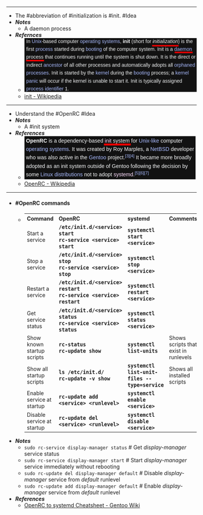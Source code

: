 - ---
- The #abbreviation of #initialization is #init. #Idea
- ***Notes***
	- A daemon process
- ***Refernces***
	- ![2022-12-18_18-42.png](../assets/2022-12-18_18-42_1671360183323_0.png)
	- [init - Wikipedia](https://en.wikipedia.org/wiki/Init)
- ---
- Understand the #OpenRC #Idea
- ***Notes***
	- A #init system
- ***References***
	- ![2022-12-18_18-44.png](../assets/2022-12-18_18-44_1671360297378_0.png)
	- [OpenRC - Wikipedia](https://en.wikipedia.org/wiki/OpenRC)
- ---
- #### #OpenRC commands
	- <table class="table table-striped table-condensed">
	  <tbody><tr>
	  <th>Command</th>
	  <th>OpenRC</th>
	  <th>systemd</th>
	  <th>Comments
	  </th></tr>
	  <tr>
	  <td>Start a service</td>
	  <td><span style="font-family: monospace; font-size: 95%; font-weight: bold;" class="tripleclick-separator">/etc/init.d/&lt;service&gt; start</span> <br> <span style="font-family: monospace; font-size: 95%; font-weight: bold;" class="tripleclick-separator">rc-service &lt;service&gt; start</span></td>
	  <td><span style="font-family: monospace; font-size: 95%; font-weight: bold;" class="tripleclick-separator">systemctl start &lt;service&gt;</span></td>
	  <td>
	  </td></tr>
	  <tr>
	  <td>Stop a service</td>
	  <td><span style="font-family: monospace; font-size: 95%; font-weight: bold;" class="tripleclick-separator">/etc/init.d/&lt;service&gt; stop</span> <br> <span style="font-family: monospace; font-size: 95%; font-weight: bold;" class="tripleclick-separator">rc-service &lt;service&gt; stop</span></td>
	  <td><span style="font-family: monospace; font-size: 95%; font-weight: bold;" class="tripleclick-separator">systemctl stop &lt;service&gt;</span></td>
	  <td>
	  </td></tr>
	  <tr>
	  <td>Restart a service</td>
	  <td><span style="font-family: monospace; font-size: 95%; font-weight: bold;" class="tripleclick-separator">/etc/init.d/&lt;service&gt; restart</span> <br> <span style="font-family: monospace; font-size: 95%; font-weight: bold;" class="tripleclick-separator">rc-service &lt;service&gt; restart</span></td>
	  <td><span style="font-family: monospace; font-size: 95%; font-weight: bold;" class="tripleclick-separator">systemctl restart &lt;service&gt;</span></td>
	  <td>
	  </td></tr>
	  <tr>
	  <td>Get service status</td>
	  <td><span style="font-family: monospace; font-size: 95%; font-weight: bold;" class="tripleclick-separator">/etc/init.d/&lt;service&gt; status</span> <br> <span style="font-family: monospace; font-size: 95%; font-weight: bold;" class="tripleclick-separator">rc-service &lt;service&gt; status</span></td>
	  <td><span style="font-family: monospace; font-size: 95%; font-weight: bold;" class="tripleclick-separator">systemctl status &lt;service&gt;</span></td>
	  <td>
	  </td></tr>
	  <tr>
	  <td>Show known startup scripts</td>
	  <td><span style="font-family: monospace; font-size: 95%; font-weight: bold;" class="tripleclick-separator">rc-status</span> <br> <span style="font-family: monospace; font-size: 95%; font-weight: bold;" class="tripleclick-separator">rc-update show</span></td>
	  <td><span style="font-family: monospace; font-size: 95%; font-weight: bold;" class="tripleclick-separator">systemctl list-units</span></td>
	  <td>Shows scripts that exist in runlevels
	  </td></tr>
	  <tr>
	  <td>Show all startup scripts</td>
	  <td><span style="font-family: monospace; font-size: 95%; font-weight: bold;" class="tripleclick-separator">ls /etc/init.d/</span> <br> <span style="font-family: monospace; font-size: 95%; font-weight: bold;" class="tripleclick-separator">rc-update -v show</span></td>
	  <td><span style="font-family: monospace; font-size: 95%; font-weight: bold;" class="tripleclick-separator">systemctl list-unit-files --type=service</span></td>
	  <td>Shows all installed scripts
	  </td></tr>
	  <tr>
	  <td>Enable service at startup</td>
	  <td><span style="font-family: monospace; font-size: 95%; font-weight: bold;" class="tripleclick-separator">rc-update add &lt;service&gt; &lt;runlevel&gt;</span></td>
	  <td><span style="font-family: monospace; font-size: 95%; font-weight: bold;" class="tripleclick-separator">systemctl enable &lt;service&gt;</span></td>
	  <td>
	  </td></tr>
	  <tr>
	  <td>Disable service at startup</td>
	  <td><span style="font-family: monospace; font-size: 95%; font-weight: bold;" class="tripleclick-separator">rc-update del &lt;service&gt; &lt;runlevel&gt;</span></td>
	  <td><span style="font-family: monospace; font-size: 95%; font-weight: bold;" class="tripleclick-separator">systemctl disable &lt;service&gt;</span></td>
	  <td>
	  </td></tr></tbody></table>
- ***Notes***
	- `sudo rc-service display-manager status` # Get *display-manager* service status
	- `sudo rc-service display-manager start` # Start *display-manager* service immediately without rebooting
	- `sudo rc-update del display-manager default` # Disable *display-manager* service from *default* runlevel
	- `sudo rc-update add display-manager default` # Enable *display-manager* service from *default* runlevel
- ***References***
	- [OpenRC to systemd Cheatsheet - Gentoo Wiki](https://wiki.gentoo.org/wiki/OpenRC_to_systemd_Cheatsheet)